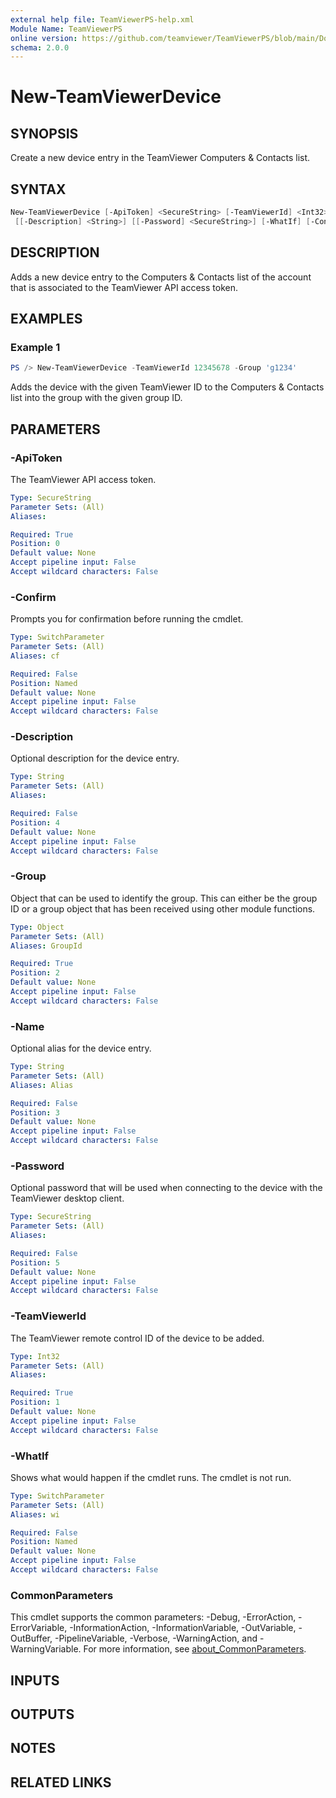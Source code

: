 ```yaml
---
external help file: TeamViewerPS-help.xml
Module Name: TeamViewerPS
online version: https://github.com/teamviewer/TeamViewerPS/blob/main/Docs/Cmdlets_help/New-TeamViewerDevice.md
schema: 2.0.0
---
```


# New-TeamViewerDevice

## SYNOPSIS

Create a new device entry in the TeamViewer Computers & Contacts list.

## SYNTAX

```powershell
New-TeamViewerDevice [-ApiToken] <SecureString> [-TeamViewerId] <Int32> [-Group] <Object> [[-Name] <String>]
 [[-Description] <String>] [[-Password] <SecureString>] [-WhatIf] [-Confirm] [<CommonParameters>]
```

## DESCRIPTION

Adds a new device entry to the Computers & Contacts list of the account that is
associated to the TeamViewer API access token. 

## EXAMPLES

### Example 1

```powershell
PS /> New-TeamViewerDevice -TeamViewerId 12345678 -Group 'g1234'
```

Adds the device with the given TeamViewer ID to the Computers & Contacts list
into the group with the given group ID.

## PARAMETERS

### -ApiToken

The TeamViewer API access token.

```yaml
Type: SecureString
Parameter Sets: (All)
Aliases:

Required: True
Position: 0
Default value: None
Accept pipeline input: False
Accept wildcard characters: False
```

### -Confirm

Prompts you for confirmation before running the cmdlet.

```yaml
Type: SwitchParameter
Parameter Sets: (All)
Aliases: cf

Required: False
Position: Named
Default value: None
Accept pipeline input: False
Accept wildcard characters: False
```

### -Description

Optional description for the device entry.

```yaml
Type: String
Parameter Sets: (All)
Aliases:

Required: False
Position: 4
Default value: None
Accept pipeline input: False
Accept wildcard characters: False
```

### -Group

Object that can be used to identify the group.
This can either be the group ID or a group object that has been received using
other module functions.

```yaml
Type: Object
Parameter Sets: (All)
Aliases: GroupId

Required: True
Position: 2
Default value: None
Accept pipeline input: False
Accept wildcard characters: False
```

### -Name

Optional alias for the device entry.

```yaml
Type: String
Parameter Sets: (All)
Aliases: Alias

Required: False
Position: 3
Default value: None
Accept pipeline input: False
Accept wildcard characters: False
```

### -Password

Optional password that will be used when connecting to the device with the
TeamViewer desktop client.

```yaml
Type: SecureString
Parameter Sets: (All)
Aliases:

Required: False
Position: 5
Default value: None
Accept pipeline input: False
Accept wildcard characters: False
```

### -TeamViewerId

The TeamViewer remote control ID of the device to be added.

```yaml
Type: Int32
Parameter Sets: (All)
Aliases:

Required: True
Position: 1
Default value: None
Accept pipeline input: False
Accept wildcard characters: False
```

### -WhatIf

Shows what would happen if the cmdlet runs.
The cmdlet is not run.

```yaml
Type: SwitchParameter
Parameter Sets: (All)
Aliases: wi

Required: False
Position: Named
Default value: None
Accept pipeline input: False
Accept wildcard characters: False
```

### CommonParameters

This cmdlet supports the common parameters: -Debug, -ErrorAction, -ErrorVariable, -InformationAction, -InformationVariable, -OutVariable, -OutBuffer, -PipelineVariable, -Verbose, -WarningAction, and -WarningVariable. For more information, see [about_CommonParameters](http://go.microsoft.com/fwlink/?LinkID=113216).

## INPUTS

## OUTPUTS

## NOTES

## RELATED LINKS
